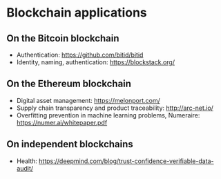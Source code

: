 # Blockchain applications
## On the Bitcoin blockchain
- Authentication: https://github.com/bitid/bitid
- Identity, naming, authentication: https://blockstack.org/ 

## On the Ethereum blockchain
- Digital asset management: https://melonport.com/
- Supply chain transparency and product traceability: http://arc-net.io/
- Overfitting prevention in machine learning problems, Numeraire: https://numer.ai/whitepaper.pdf

## On independent blockchains
- Health: https://deepmind.com/blog/trust-confidence-verifiable-data-audit/


